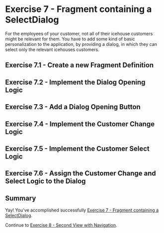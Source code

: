 # Exercise 7 - Fragment containing a SelectDialog

For the employees of your customer, not all of their icehouse customers might be relevant for them. You have to add some kind of basic personalization to the application, by providing a dialog, in which they can select only the relevant icehouses customers.

## Exercise 7.1 - Create a new Fragment Definition



## Exercise 7.2 - Implement the Dialog Opening Logic



## Exercise 7.3 - Add a Dialog Opening Button



## Exercise 7.4 - Implement the Customer Change Logic



## Exercise 7.5 - Implement the Customer Select Logic



## Exercise 7.6 - Assign the Customer Change and Select Logic to the Dialog



## Summary

Yay! You've accomplished successfully [Exercise 7 - Fragment containing a SelectDialog](#exercise-7---fragment-containing-a-selectdialog).

Continue to [Exercise 8 - Second View with Navigation](../ex8/README.md).
